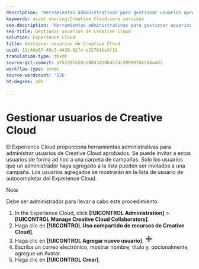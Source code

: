 ```yaml
---
description: 'Herramientas administrativas para gestionar usuarios aprobados de Creative Cloud. '
keywords: asset sharing;Creative Cloud;core services
seo-description: 'Herramientas administrativas para gestionar usuarios aprobados de Creative Cloud. '
seo-title: Gestionar usuarios de Creative Cloud
solution: Experience Cloud
title: Gestionar usuarios de Creative Cloud
uuid: 11c4de67-40c5-4438-92fc-e23761be3f18
translation-type: tm+mt
source-git-commit: af5339fe58ce884345804574c209907d6504a483
workflow-type: tm+mt
source-wordcount: '126'
ht-degree: 46%

---
```



# Gestionar usuarios de Creative Cloud

El Experience Cloud proporciona herramientas administrativas para administrar usuarios de Creative Cloud aprobados. Se puede invitar a estos usuarios de forma ad hoc a una carpeta de campañas. Solo los usuarios que un administrador haya agregado a la lista pueden ser invitados a una campaña. Los usuarios agregados se mostrarán en la lista de usuario de autocompletar del Experience Cloud.

>[!NOTE]
>
>Debe ser administrador para llevar a cabo este procedimiento.

1. In the Experience Cloud, click **[!UICONTROL Administration]** > **[!UICONTROL Manage Creative Cloud Collaborators]**.
1. Haga clic en **[!UICONTROL Uso compartido de recursos de Creative Cloud]**.
1. Haga clic en **[!UICONTROL Agregar nuevo usuario]**.  ![](assets/mac_add_icon.png)
1. Escriba un correo electrónico, mostrar nombre, título y, opcionalmente, agregue un Avatar.
1. Haga clic en **[!UICONTROL Crear]**.
